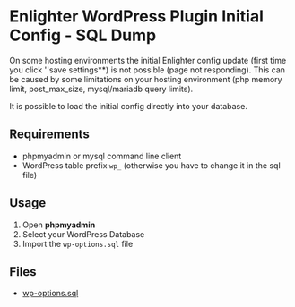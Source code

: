 Enlighter WordPress Plugin Initial Config - SQL Dump
======================================================

On some hosting environments the initial Enlighter config update (first time you click ''save settings**) is not possible (page not responding).
This can be caused by some limitations on your hosting environment (php memory limit, post_max_size, mysql/mariadb query limits).

It is possible to load the initial config directly into your database.

## Requirements ##

* phpmyadmin or mysql command line client
* WordPress table prefix `wp_` (otherwise you have to change it in the sql file)

## Usage ##

1. Open **phpmyadmin**
2. Select your WordPress Database
3. Import the `wp-options.sql` file

## Files ##

* [wp-options.sql](wp-options.sql)
